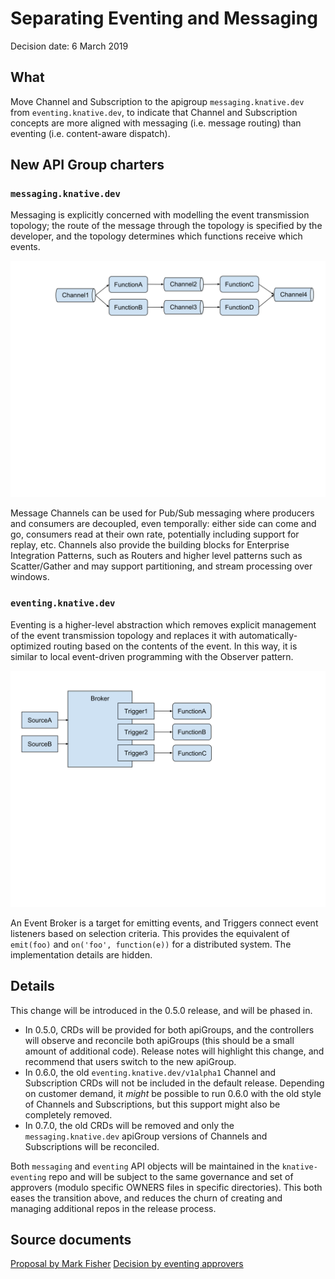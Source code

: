 # Separating Eventing and Messaging

Decision date: 6 March 2019

## What

Move Channel and Subscription to the apigroup `messaging.knative.dev` from
`eventing.knative.dev`, to indicate that Channel and Subscription concepts are
more aligned with messaging (i.e. message routing) than eventing (i.e.
content-aware dispatch).

## New API Group charters

### `messaging.knative.dev`

Messaging is explicitly concerned with modelling the event transmission
topology; the route of the message through the topology is specified by the
developer, and the topology determines which functions receive which events.

<!-- Extracted from https://docs.google.com/document/d/1w5Bd5kEiiMk7i7X0EUdy6PFbWUpwGTwep8I0N52esyM/edit by selecting the picture and then "Actions" > "Download As" -->

![Channel and Subscription model](channel-subscription-model.svg)

Message Channels can be used for Pub/Sub messaging where producers and consumers
are decoupled, even temporally: either side can come and go, consumers read at
their own rate, potentially including support for replay, etc. Channels also
provide the building blocks for Enterprise Integration Patterns, such as Routers
and higher level patterns such as Scatter/Gather and may support partitioning,
and stream processing over windows.

### `eventing.knative.dev`

Eventing is a higher-level abstraction which removes explicit management of the
event transmission topology and replaces it with automatically-optimized routing
based on the contents of the event. In this way, it is similar to local
event-driven programming with the Observer pattern.

<!-- Extracted from https://docs.google.com/document/d/1w5Bd5kEiiMk7i7X0EUdy6PFbWUpwGTwep8I0N52esyM/edit by selecting the picture and then "Actions" > "Download As" -->

![Broker and Trigger model](broker-trigger-model.svg)

An Event Broker is a target for emitting events, and Triggers connect event
listeners based on selection criteria. This provides the equivalent of
`emit(foo)` and `on('foo', function(e))` for a distributed system. The
implementation details are hidden.

## Details

This change will be introduced in the 0.5.0 release, and will be phased in.

- In 0.5.0, CRDs will be provided for both apiGroups, and the controllers will
  observe and reconcile both apiGroups (this should be a small amount of
  additional code). Release notes will highlight this change, and recommend that
  users switch to the new apiGroup.
- In 0.6.0, the old `eventing.knative.dev/v1alpha1` Channel and Subscription
  CRDs will not be included in the default release. Depending on customer
  demand, it _might_ be possible to run 0.6.0 with the old style of Channels and
  Subscriptions, but this support might also be completely removed.
- In 0.7.0, the old CRDs will be removed and only the `messaging.knative.dev`
  apiGroup versions of Channels and Subscriptions will be reconciled.

Both `messaging` and `eventing` API objects will be maintained in the
`knative-eventing` repo and will be subject to the same governance and set of
approvers (modulo specific OWNERS files in specific directories). This both
eases the transition above, and reduces the churn of creating and managing
additional repos in the release process.

## Source documents

[Proposal by Mark Fisher](https://docs.google.com/document/d/1w5Bd5kEiiMk7i7X0EUdy6PFbWUpwGTwep8I0N52esyM/edit#)
[Decision by eventing approvers](https://docs.google.com/spreadsheets/d/16aOhfRnkaGcQIOR5kiumld-GmrgGBIm9fppvAXx3mgc/edit?)

